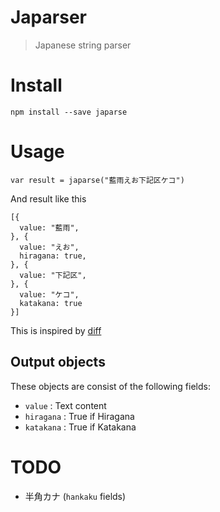 # Japarser
> Japanese string parser

# Install

```
npm install --save japarse
```
# Usage

```
var result = japarse("藍雨えお下記区ケコ")
```

And result like this
```
[{
  value: "藍雨",
}, {
  value: "えお",
  hiragana: true,
}, {
  value: "下記区",
}, {
  value: "ケコ",
  katakana: true
}]
```

This is inspired by [diff](https://www.npmjs.com/package/diff)

## Output objects
These objects are consist of the following fields:

- `value` : Text content
- `hiragana` : True if Hiragana
- `katakana` : True if Katakana

# TODO
- 半角カナ (`hankaku` fields)
